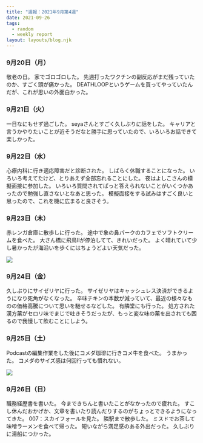 ```yaml
---
title: "週報：2021年9月第4週"
date: 2021-09-26
tags:
  - random
  - weekly report
layout: layouts/blog.njk
---
```


### 9月20日（月）
敬老の日。
家でゴロゴロした。
先週打ったワクチンの副反応がまだ残っていたのか、すごく頭が痛かった。
DEATHLOOPというゲームを買ってやっていたんだが、これが思いの外面白かった。

### 9月21日（火）
一日なにもせず過ごした。
seyaさんとすごく久しぶりに話をした。
キャリアと言うかやりたいことが近そうだなと勝手に思っていたので、いろいろお話できて楽しかった。

### 9月22日（水）
心療内科に行き適応障害だと診断された。
しばらく休職することになった。
いろいろ考えてたけど、とりあえず全部忘れることにした。
夜はよしこさんの模擬面接に参加した。
いろいろ質問されてぱっと答えられないことがいくつかあったので勉強し直さないとなあと思った。
模擬面接をする試みはすごく良いと思ったので、これを機に広まると良さそう。

### 9月23日（木）
赤レンガ倉庫に散歩しに行った。
途中で象の鼻パークのカフェでソフトクリームを食べた。
大さん橋に飛鳥Ⅱが停泊してて、きれいだった。
よく晴れていて少し暑かったが海沿いを歩くにはちょうどよい天気だった。

![](https://lh3.googleusercontent.com/Fs_lRakimNbzITEHs4TuUTmGu6iONLRlqbVz58dpGG-REByQpvDqNCtwGVZ8wTN4CxAbdUlfdXs14hF-QsgX35gXJYiPwyUyJA6Vqf5UQxBvajFFS7yYJ96_p_YWy_7SHmRsSmORd1QRCSmu7ppyA2rm5vnMGdsoz8ki6f610N7FlZ5TcVq_PKmd2-XcErTU4ak5LFSFV4sCsWQ9W15rAfH8CyFGa8V5buQhjl_e46FT0dDrlW7kJyyC5VcFYmBDI7TM8e4cb4zhDrIK3UUQx2oMZwxCMQ16Qdl-7REjRn85rJ7z720bWkBsdPsMhPWLFiOpvL2knMHeQssek4VzO_sN0FSE1_SqOlUBpIdJsDeBz-8rSOO6InStN5GCkDG1SNDlOMParxNfo3q01OZ6pST2_hnCuqUWmjqEN9sPKUrTdUgtZULuDrQepdeFQQ2yQxtEMvEOOSptSyqsyxFuV4pi1_xoKre_hXqkPMfCvJ_SiQU8D3RAf5Md3H2IL9Ck2HqagreFFEt5oa0rpAgknFocc0hXll0yr4SQUyJ3LvtLd1i1x_FflH6VVZfLrOThzg1tFlM3-EUUUJUCn19Ts15rTsnX0oHvM0JKhgWHLZrKIde2p-n-YeGKkHsfYR2hlDiH0AjNhKTerFBbsUGj-HcmcP1pY9QatKOAp0oavPhKAyOYvHw-Df3tU_b0mcHazliMgwcjoXRlQynvzRwULw4=w2294-h1291-no?authuser=0)

### 9月24日（金）
久しぶりにサイゼリヤに行った。
サイゼリヤはキャッシュレス決済ができるようになり死角がなくなった。
辛味チキンの本数が減っていて、最近の様々なものの価格高騰について思いを馳せるなどした。
有隣堂にも行った。
処方された漢方薬がセロリ味でまじで吐きそうだったが、もっと変な味の薬を出されても困るので我慢して飲むことにしよう。

### 9月25日（土）
Podcastの編集作業をした後にコメダ珈琲に行きコメ牛を食べた。
うまかった。
コメダのサイズ感は何回行っても慣れない。

![](https://lh3.googleusercontent.com/W8rX5QuQlZnDxzh8L6mGBMGwhbgYvHvxEM5z5kz_Nes8CmDJ2JiIesYVl2hPe563S34Qn69ejq-y7BhMxL6LNDZH7Z-_cj-VTrOGnuSRqgOX27HNsCjE2Tvvn3bxTh98I56KfCZmxOnbUyc2BDSSXoSE_h8FPT7PAVsBB3dNrgSizqI5aEBTK-Zy-xgGTN8aGQFdmYM5x_-IiqmUF8JHXXv4eLyeMFyvRi50WAUKrzsC5jMmWqH1EFn3l_S0t8a7nUTTnaREtOQswsHqBxOmAk9AfO5FEAWEZMQJuLdEw99GvlmN2WMAXLz3_SNx5ioZ_37mZkmxjK2hs7duoK5EVMrZgflb2wmmeD107LI6IgjPxnC_1s4_e7rWvcK6viIkxozjI8nTMXubr_9FKGXWsZwh6dWg9KjDrCRY-EXdTENpmi_irgpZPy9EI9B3igYvYhF09XGnvN4VkY2rdmcrSrRfBjfGkEf61BeXmNNsMBKHlMOm8tZr7pWPFiTFgSbXLN_N9CXA41W3tee4LfFzNJQudxPb-Ce3QZLdt5G6OEKJXtfn6GKwrIhawZtYNFlQZqF0nm2eSGa0h7rjWWcAfxyd_woRKajV9cCOKchNzbK_2KFz5rqnsxQymaZNPezM1PwZFGt0_xU-H6U_2B6brpgkRvhm_ebsmz-EijSOx34rCHq-BU5cGsORg-P92Lrrk6slO_1gtaLns6LSibGDUcE=w2294-h1291-no?authuser=0)

### 9月26日（日）
職務経歴書を書いた。
今まできちんと書いたことがなかったので疲れた。
すこし休んだおかげか、文章を書いたり読んだりするのがちょっとできるようになってきた。
007：スカイフォールを見た。
隣駅まで散歩した。
ミスドでお茶して味噌ラーメンを食べて帰った。
短いながら満足感のある外出だった。
久しぶりに湯船につかった。